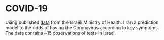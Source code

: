 # COVID-19

Using published [data](https://data.gov.il/dataset/covid-19/resource/d337959a-020a-4ed3-84f7-fca182292308) from the Israeli Ministry of Health. I ran a prediction model
to the odds of having the Coronavirus according to key symptoms. The data contains ~15 observations of tests in Israel.

